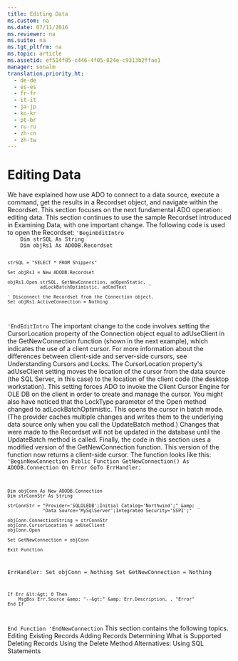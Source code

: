 ```yaml
---
title: Editing Data
ms.custom: na
ms.date: 07/11/2016
ms.reviewer: na
ms.suite: na
ms.tgt_pltfrm: na
ms.topic: article
ms.assetid: ef514f85-c446-4f05-824e-c9313b2ffae1
manager: sonalm
translation.priority.ht: 
  - de-de
  - es-es
  - fr-fr
  - it-it
  - ja-jp
  - ko-kr
  - pt-br
  - ru-ru
  - zh-cn
  - zh-tw
---
```

# Editing Data
<?xml version="1.0" encoding="utf-8"?>
<developerReferenceWithoutSyntaxDocument xmlns="http://ddue.schemas.microsoft.com/authoring/2003/5" xmlns:xlink="http://www.w3.org/1999/xlink" xmlns:xsi="http://www.w3.org/2001/XMLSchema-instance" xsi:schemaLocation="http://ddue.schemas.microsoft.com/authoring/2003/5 http://dduestorage.blob.core.windows.net/ddueschema/developer.xsd">
  <introduction>
    <para>We have explained how use ADO to connect to a data source, execute a command, get the results in a <legacyBold>Recordset</legacyBold> object, and navigate within the <legacyBold>Recordset</legacyBold>. This section focuses on the next fundamental ADO operation: editing data.</para>
    <para>This section continues to use the sample <legacyBold>Recordset</legacyBold> introduced in <legacyLink xlink:href="de1d74af-89b6-4f3f-a8c9-07c3e2b3c9a5">Examining Data</legacyLink>, with one important change. The following code is used to open the <legacyBold>Recordset</legacyBold>: </para>
    <code>'BeginEditIntro
    Dim strSQL As String
    Dim objRs1 As ADODB.Recordset
    
    strSQL = "SELECT * FROM Shippers"
    
    Set objRs1 = New ADODB.Recordset
    
    objRs1.Open strSQL, GetNewConnection, adOpenStatic, _
                adLockBatchOptimistic, adCmdText
    
    ' Disconnect the Recordset from the Connection object.
    Set objRs1.ActiveConnection = Nothing
'EndEditIntro</code>
    <para>The important change to the code involves setting the <legacyBold>CursorLocation</legacyBold> property of the <legacyBold>Connection</legacyBold> object equal to <legacyBold>adUseClient</legacyBold> in the <legacyItalic>GetNewConnection</legacyItalic> function (shown in the next example), which indicates the use of a client cursor. For more information about the differences between client-side and server-side cursors, see <legacyLink xlink:href="c1b7d7e6-1707-4ce2-863f-0c6dea967df6">Understanding Cursors and Locks</legacyLink>.</para>
    <para>The <legacyBold>CursorLocation</legacyBold> property's <legacyBold>adUseClient</legacyBold> setting moves the location of the cursor from the data source (the SQL Server, in this case) to the location of the client code (the desktop workstation). This setting forces ADO to invoke the Client Cursor Engine for OLE DB on the client in order to create and manage the cursor.</para>
    <para>You might also have noticed that the <legacyBold>LockType</legacyBold> parameter of the <legacyBold>Open</legacyBold> method changed to <legacyBold>adLockBatchOptimistic</legacyBold>. This opens the cursor in batch mode. (The provider caches multiple changes and writes them to the underlying data source only when you call the <legacyBold>UpdateBatch</legacyBold> method.) Changes that were made to the <legacyBold>Recordset</legacyBold> will not be updated in the database until the <legacyBold>UpdateBatch</legacyBold> method is called.</para>
    <para>Finally, the code in this section uses a modified version of the GetNewConnection function. This version of the function now returns a client-side cursor. The function looks like this:</para>
    <code>'BeginNewConnection
Public Function GetNewConnection() As ADODB.Connection
    On Error GoTo ErrHandler:
    
    Dim objConn As New ADODB.Connection
    Dim strConnStr As String
    
    strConnStr = "Provider='SQLOLEDB';Initial Catalog='Northwind';" &amp; _
                 "Data Source='MySqlServer';Integrated Security='SSPI';"
             
    objConn.ConnectionString = strConnStr
    objConn.CursorLocation = adUseClient
    objConn.Open
    
    Set GetNewConnection = objConn
    
    Exit Function
    
ErrHandler:
    Set objConn = Nothing
    Set GetNewConnection = Nothing
    
    If Err &lt;&gt; 0 Then
        MsgBox Err.Source &amp; "--&gt;" &amp; Err.Description, , "Error"
    End If
End Function
'EndNewConnection</code>
    <para>This section contains the following topics.</para>
    <list class="bullet">
      <listItem>
        <para>
          <legacyLink xlink:href="17ce1263-5897-452a-9ea5-c7f96b33df65">Editing Existing Records</legacyLink>
        </para>
      </listItem>
      <listItem>
        <para>
          <legacyLink xlink:href="dd34669e-6f06-403b-9241-1c85c82aecc2">Adding Records</legacyLink>
        </para>
      </listItem>
      <listItem>
        <para>
          <legacyLink xlink:href="65090cba-6d46-4775-8d61-f6838e7752a6">Determining What is Supported</legacyLink>
        </para>
      </listItem>
      <listItem>
        <para>
          <legacyLink xlink:href="bfed5cfa-7f57-463b-9da2-0c612a079d30">Deleting Records Using the Delete Method</legacyLink>
        </para>
      </listItem>
      <listItem>
        <para>
          <legacyLink xlink:href="8b528b23-063d-45ea-8dea-6a90d4060b20">Alternatives: Using SQL Statements</legacyLink>
        </para>
      </listItem>
    </list>
  </introduction>
  <relatedTopics />
</developerReferenceWithoutSyntaxDocument>